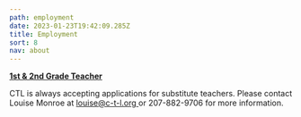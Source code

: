 ```yaml
---
path: employment
date: 2023-01-23T19:42:09.285Z
title: Employment
sort: 8
nav: about
---
```

**[1st & 2nd Grade Teacher](https://drive.google.com/file/d/1LYELBDPajKpyD0iTlMPF6Bs0E9i3UeVZ/view?usp=sharing)**

CTL is always accepting applications for substitute teachers. Please contact Louise Monroe at [louise@c-t-l.org ](louise@c-t-l.org)or 207-882-9706 for more information.